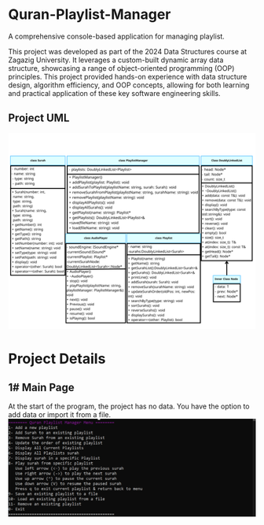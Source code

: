 # Quran-Playlist-Manager

A comprehensive console-based application for managing playlist.

This project was developed as part of the 2024 Data Structures course at Zagazig University. It leverages a custom-built dynamic array data structure, showcasing a range of object-oriented programming (OOP) principles. This project provided hands-on experience with data structure design, algorithm efficiency, and OOP concepts, allowing for both learning and practical application of these key software engineering skills.

## Project UML

![Project UML](Images/UML.png)

# Project Details

## 1# Main Page

At the start of the program, the project has no data. You have the option to add data or import it from a file.
![](Images/main.png)


